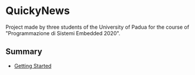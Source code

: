 # QuickyNews

Project made by three students of the University of Padua for the course of "Programmazione di Sistemi Embedded 2020".

## Summary

  - [Getting Started](#getting-started)

